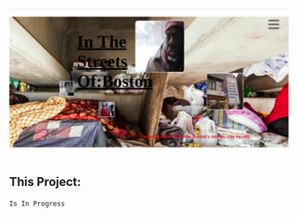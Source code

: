 ![ In The Streets Of: Boston ](images/it-soLP.png)

## This Project:

 `Is In Progress`


<!-- ## Usage -->
